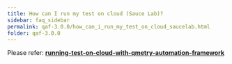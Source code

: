 ```yaml
---
title: How can I run my test on cloud (Sauce Lab)?
sidebar: faq_sidebar
permalink: qaf-3.0.0/how_can_i_run_my_test_on_cloud_saucelab.html
folder: qaf-3.0.0
---
```


Please refer: **[running-test-on-cloud-with-qmetry-automation-framework](http://blog.infostretch.com/running-test-on-cloud-with-infostretch-test-automation-framework)**

